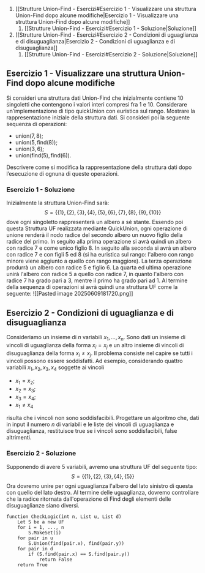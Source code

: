 1. [[Strutture Union-Find - Esercizi#Esercizio 1 - Visualizzare una struttura Union-Find dopo alcune modifiche|Esercizio 1 - Visualizzare una struttura Union-Find dopo alcune modifiche]]
	1. [[Strutture Union-Find - Esercizi#Esercizio 1 - Soluzione|Soluzione]]
2. [[Strutture Union-Find - Esercizi#Esercizio 2 - Condizioni di uguaglianza e di disuguaglianza|Esercizio 2 - Condizioni di uguaglianza e di disuguaglianza]]
	1. [[Strutture Union-Find - Esercizi#Esercizio 2 - Soluzione|Soluzione]] 
## Esercizio 1 - Visualizzare una struttura Union-Find dopo alcune modifiche
Si consideri una struttura dati Union-Find che inizialmente contiene $10$ singoletti che contengono i valori interi compresi fra $1$ e $10$. Considerare un’implementazione di tipo $\text{quickUnion}$ con euristica sul rango. Mostrare la rappresentazione iniziale della struttura dati.
Si consideri poi la seguente sequenza di operazioni:
- $\text{union}(7,8)$;
- $\text{union}(5,\text{find}(8))$;
- $\text{union}(3,6)$;
- $\text{union}(\text{find}(5),\text{find}(6))$.

Descrivere come si modifica la rappresentazione della struttura dati dopo l’esecuzione di ognuna di queste operazioni.
### Esercizio 1 - Soluzione
Inizialmente la struttura Union-Find sarà:$$S = \{\{1\}, \{2\}, \{3\}, \{4\}, \{5\}, \{6\}, \{7\}, \{8\}, \{9\}, \{10\}\}$$dove ogni singoletto rappresenterà un albero a sé stante. Essendo poi questa Struttura UF realizzata mediante $\text{QuickUnion}$, ogni operazione di unione renderà il nodo radice del secondo albero un nuovo figlio della radice del primo.
In seguito alla prima operazione si avrà quindi un albero con radice $7$ e come unico figlio $8$.
In seguito alla seconda si avrà un albero con radice $7$ e con figli $5$ ed $8$ (si ha euristica sul rango: l'albero con rango minore viene aggiunto a quello con rango maggiore).
La terza operazione produrrà un albero con radice $5$ e figlio $6$.
La quarta ed ultima operazione unirà l'albero con radice $5$ a quello con radice $7$, in quanto l'albero con radice $7$ ha grado pari a $3$, mentre il primo ha grado pari ad $1$.
Al termine della sequenza di operazioni si avrà quindi una struttura UF come la seguente:
![[Pasted image 20250609181720.png]]
## Esercizio 2 - Condizioni di uguaglianza e di disuguaglianza
Consideriamo un insieme di $n$ variabili $x_1, \dots , x_n$. Sono dati un insieme di vincoli di uguaglianza della forma $x_i = x_j$ e un altro insieme di vincoli di disuguaglianza della forma $x_i \not = x_j$. Il problema consiste nel capire se tutti i vincoli possono essere soddisfatti.
Ad esempio, considerando quattro variabili $x_1, x_2, x_3, x_4$ soggette ai vincoli
- $x_1 = x_2$;
- $x_2 = x_3$;
- $x_3 = x_4$;
- $x_1 \not= x_4$

risulta che i vincoli non sono soddisfacibili.
Progettare un algoritmo che, dati in input il numero $n$ di variabili e le liste dei vincoli di uguaglianza e disuguaglianza, restituisce $\text{true}$ se i vincoli sono soddisfacibili, $\text{false}$ altrimenti.
### Esercizio 2 - Soluzione
Supponendo di avere $5$ variabili, avremo una struttura UF del seguente tipo:$$S = \{\{1\}, \{2\}, \{3\}, \{4\}, \{5\}\}$$Ora dovremo unire per ogni uguaglianza l'albero del lato sinistro di questa con quello del lato destro.
Al termine delle uguaglianza, dovremo controllare che la radice ritornata dall'operazione di $\text{Find}$ degli elementi delle disuguaglianze siano diversi.
```pseudocodice
function CheckLogic(int n, List u, List d)
	Let S be a new UF
	for i = 1, ..., n
		S.MakeSet(i)
	for pair in u
		S.Union(find(pair.x), find(pair.y))
	for pair in d
		if (S.find(pair.x) == S.find(pair.y))
			return False
	return True
```
